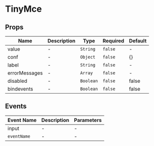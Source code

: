 # TinyMce

## Props

<!-- @vuese:TinyMce:props:start -->

|Name|Description|Type|Required|Default|
|---|---|---|---|---|
|value|-|`String`|`false`|-|
|conf|-|`Object`|`false`|{}|
|label|-|`String`|`false`|-|
|errorMessages|-|`Array`|`false`|-|
|disabled|-|`Boolean`|`false`|false|
|bindevents|-|`Boolean`|`false`|false|

<!-- @vuese:TinyMce:props:end -->


## Events

<!-- @vuese:TinyMce:events:start -->

|Event Name|Description|Parameters|
|---|---|---|
|input|-|-|
|`eventName`|-|-|

<!-- @vuese:TinyMce:events:end -->


